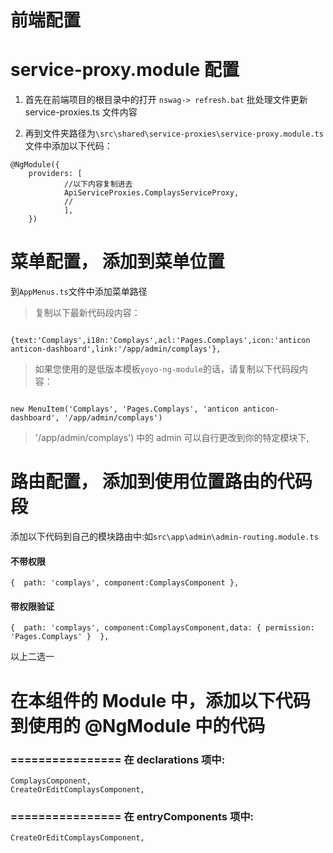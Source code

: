 

# 前端配置
# service-proxy.module 配置

1. 首先在前端项目的根目录中的打开 `nswag-> refresh.bat` 批处理文件更新 service-proxies.ts 文件内容

2. 再到文件夹路径为`\src\shared\service-proxies\service-proxy.module.ts` 文件中添加以下代码：

```
@NgModule({
	providers: [
			//以下内容复制进去
			ApiServiceProxies.ComplaysServiceProxy,
			//
			],
	})

```

# 菜单配置， 添加到菜单位置
到`AppMenus.ts`文件中添加菜单路径


> 复制以下最新代码段内容：

```

{text:'Complays',i18n:'Complays',acl:'Pages.Complays',icon:'anticon anticon-dashboard',link:'/app/admin/complays'},

```


> 如果您使用的是低版本模板`yoyo-ng-module`的话，请复制以下代码段内容：

```

new MenuItem('Complays', 'Pages.Complays', 'anticon anticon-dashboard', '/app/admin/complays')

```

> '/app/admin/complays') 中的 admin 可以自行更改到你的特定模块下,

# 路由配置， 添加到使用位置路由的代码段


添加以下代码到自己的模块路由中:如`src\app\admin\admin-routing.module.ts`


#### 不带权限
```
{  path: 'complays', component:ComplaysComponent },
```

#### 带权限验证

```
{  path: 'complays', component:ComplaysComponent,data: { permission: 'Pages.Complays' }  },

```

以上二选一
 
 



# 在本组件的 Module 中，添加以下代码到使用的 @NgModule 中的代码
### ================ 在 declarations 项中:

```
ComplaysComponent,
CreateOrEditComplaysComponent,

```

### ================ 在 entryComponents 项中:

```
CreateOrEditComplaysComponent,
```